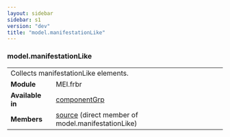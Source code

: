 ```yaml
---
layout: sidebar
sidebar: s1
version: "dev"
title: "model.manifestationLike"
---
```

<div class="classSpec model">
   <h3 id="model.manifestationLike">model.manifestationLike</h3>
   <table class="wovenodd">
      <tr>
         <td colspan="2" class="wovenodd-col2">Collects manifestationLike elements.</td>
      </tr>
      <tr>
         <td class="wovenodd-col1"><strong>Module</strong></td>
         <td class="wovenodd-col2">MEI.frbr</td>
      </tr>
      <tr>
         <td class="wovenodd-col1"><strong>Available in</strong></td>
         <td class="wovenodd-col2">
            <div class="parent">
               <div><a class="link_odd_elementSpec" href="{{ site.baseurl }}/{{ page.version }}/elements/componentgrp.html">componentGrp</a></div>
            </div>
         </td>
      </tr>
      <tr>
         <td class="wovenodd-col1"><strong>Members</strong></td>
         <td class="wovenodd-col2">
            <div class="parent">
               <div><a class="link_odd_elementSpec" href="{{ site.baseurl }}/{{ page.version }}/elements/source.html">source</a> (direct member of model.manifestationLike)
               </div>
            </div>
         </td>
      </tr>
   </table>
</div>